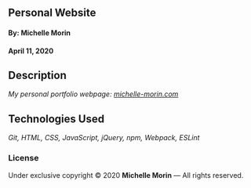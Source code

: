 ## Personal Website

#### By: Michelle Morin
#### April 11, 2020

## Description

_My personal portfolio webpage: [michelle-morin.com](https://michelle-morin.com/)_

## Technologies Used

_Git, HTML, CSS, JavaScript, jQuery, npm, Webpack, ESLint_

### License

Under exclusive copyright &copy; 2020 **Michelle Morin** &mdash; All rights reserved.